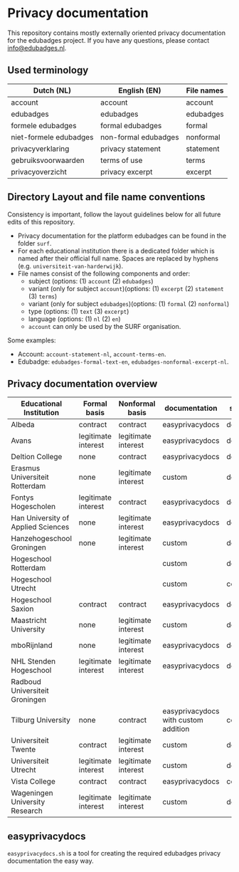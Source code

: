 # Privacy documentation
This repository contains mostly externally oriented privacy documentation for the edubadges project. If you have any questions, please contact info@edubadges.nl.

## Used terminology
| Dutch (NL) | English (EN) | File names |
| ---------- | ------------ | ---------- |
| account | account | account |
| edubadges | edubadges | edubadges |
| formele edubadges | formal edubadges | formal |
| niet-formele edubadges | non-formal edubadges | nonformal |
| privacyverklaring | privacy statement | statement |
| gebruiksvoorwaarden | terms of use | terms |
| privacyoverzicht | privacy excerpt | excerpt |

## Directory Layout and file name conventions
Consistency is important, follow the layout guidelines below for all future edits of this repository.

* Privacy documentation for the platform edubadges can be found in the folder `surf`.
* For each educational institution there is a dedicated folder which is named after their official full name. Spaces are replaced by hyphens (e.g. `universiteit-van-harderwijk`).
* File names consist of the following components and order:
  * subject (options: (1) `account` (2) `edubadges`)
  * variant (only for subject `account`)(options: (1) `excerpt` (2) `statement` (3) `terms`)
  * variant (only for subject `edubadges`)(options: (1) `formal` (2) `nonformal`)
  * type (options: (1) `text` (3) `excerpt`)
  * language (options: (1) `nl` (2) `en`)
  * `account` can only be used by the SURF organisation.

Some examples:
* Account: `account-statement-nl`, `account-terms-en`.
* Edubadge: `edubadges-formal-text-en`, `edubadges-nonformal-excerpt-nl`.

## Privacy documentation overview
| Educational Institution | Formal basis | Nonformal basis | documentation | status |
| ----------------------- | ------------ | --------------- | --------------------- | ------ |
| Albeda | contract | contract | easyprivacydocs | done |
| Avans | legitimate interest | legitimate interest | easyprivacydocs | done |
| Deltion College | none | contract | easyprivacydocs | done |
| Erasmus Universiteit Rotterdam | none | legitimate interest | custom | done |
| Fontys Hogescholen | legitimate interest | contract | easyprivacydocs | done |
| Han University of Applied Sciences | none | legitimate interest | easyprivacydocs | done |
| Hanzehogeschool Groningen | none | legitimate interest | custom | done |
| Hogeschool Rotterdam | | | custom | done |
| Hogeschool Utrecht | | | custom | concept |
| Hogeschool Saxion | contract | contract | easyprivacydocs | done |
| Maastricht University | none | legitimate interest | custom | done |
| mboRijnland | none | legitimate interest | easyprivacydocs | done |
| NHL Stenden Hogeschool | legitimate interest | legitimate interest | easyprivacydocs | done |
| Radboud Universiteit Groningen | | | | |
| Tilburg University | none | contract | easyprivacydocs with custom addition | concept |
| Universiteit Twente | contract | legitimate interest | custom | done |
| Universiteit Utrecht | legitimate interest | legitimate interest | custom | done |
| Vista College | contract | contract | easyprivacydocs | concept |
| Wageningen University Research | legitimate interest | legitimate interest | custom | done |

## easyprivacydocs
`easyprivacydocs.sh` is a tool for creating the required edubadges privacy documentation the easy way.
